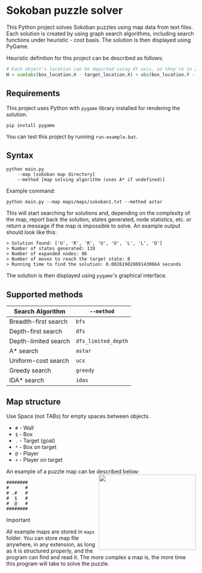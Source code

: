 # Sokoban puzzle solver
This Python project solves Sokoban puzzles using map data from text files. Each solution is created by using graph search algorithms, including search functions under heuristic - cost basis. The solution is then displayed using PyGame.

Heuristic definition for this project can be described as follows:
```python
# Each object's location can be depicted using XY axis, as they're in 2D space.
H = sum(abs(box_location.X - target_location.X) + abs(box_location.Y - target_location.Y))
```

## Requirements
This project uses Python with `pygame` library installed for rendering the solution.
```
pip install pygame
```
You can test this project by running `run-example.bat`.

## Syntax
```
python main.py
    --map [sokoban map directory]
    --method [map solving algorithm (uses A* if undefined)]
```
Example command:
```
python main.py --map maps/maps/sokoban1.txt --method astar
```
This will start searching for solutions and, depending on the complexity of the map, report back the solution, states generated, node statistics, etc. or return a message if the map is impossible to solve. An example output should look like this:
```
> Solution found: ['U', 'R', 'R', 'U', 'U', 'L', 'L', 'D']
> Number of states generated: 119
> Number of expanded nodes: 86
> Number of moves to reach the target state: 8
> Running time to find the solution: 0.002619028091430664 seconds
```
The solution is then displayed using `pygame`'s graphical interface.

## Supported methods
| Search Algorithm | `--method` |
| --- | --- |
| Breadth-first search | `bfs` |
| Depth-first search | `dfs` |
| Depth-limited search | `dfs_limited_depth` |
| A* search | `astar` |
| Uniform-cost search | `ucs` |
| Greedy search | `greedy` |
| IDA* search | `idas` |

## Map structure
Use Space (not TABs) for empty spaces between objects.
+ `#` - Wall
+ `$` - Box
+ `.` - Target (goal)
+ `*` - Box on target
+ `@` - Player
+ `+` - Player on target

An example of a puzzle map can be described below:
<img align="right" width="258" height="200" src="https://github.com/user-attachments/assets/77042182-ba35-437c-970a-349b51948368">
```
########
#      #
# .#   #
#  $   #
#  @   #
########
```

> [!IMPORTANT]
> All example maps are stored in `maps` folder. You can store map file anywhere, in any extension, as long as it is structured properly, and the program can find and read it. The more complex a map is, the more time this program will take to solve the puzzle.

